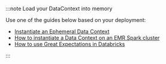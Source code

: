 :::note Load your DataContext into memory

Use one of the guides below based on your deployment:

- [Instantiate an Ephemeral Data Context](/guides/setup/configuring_data_contexts/instantiating_data_contexts/instantiate_data_context.md)
- [How to instantiate a Data Context on an EMR Spark cluster](../../../deployment_patterns/how_to_instantiate_a_data_context_on_an_emr_spark_cluster.md)
- [How to use Great Expectations in Databricks](../../../tutorials/getting_started/how_to_use_great_expectations_in_databricks.md)

:::
